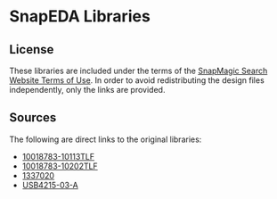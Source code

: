 # SnapEDA Libraries

## License

These libraries are included under the terms of the
[SnapMagic Search Website Terms of Use](https://www.snapeda.com/about/terms/).  In order to avoid redistributing the
design files independently, only the links are provided.

## Sources

The following are direct links to the original libraries:

 * [10018783-10113TLF](https://www.snapeda.com/parts/10018783-10113TLF/Amphenol%20ICC/view-part/?ref=search&t=10018783-10113TLF)
 * [10018783-10202TLF](https://www.snapeda.com/parts/10018783-10202TLF/Amphenol%20ICC/view-part/?ref=search&t=10018783_10202TLF)
 * [1337020](https://www.snapeda.com/parts/1337020/Phoenix%20Contact/view-part/?ref=search&t=1337020)
 * [USB4215-03-A](https://www.snapeda.com/parts/USB4215-03-A/Global%20Connector%20Technology/view-part/?ref=dk&t=USB4215-03-A&con_ref=None)
